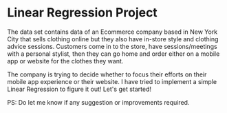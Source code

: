 # Linear Regression Project

The data set contains data of an Ecommerce company based in New York City that sells clothing online but they also have in-store style 
and clothing advice sessions. Customers come in to the store, have sessions/meetings with a personal stylist, then they can go home and 
order either on a mobile app or website for the clothes they want.

The company is trying to decide whether to focus their efforts on their mobile app experience or their website. I have tried to implement a simple 
Linear Regression to figure it out! Let's get started! 

PS: Do let me know if any suggestion or improvements required.
